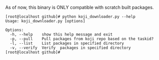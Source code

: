 As of now, this binary is ONLY compatible with scratch built packages. 

```
[root@localhost github]# python koji_downloader.py --help
Usage: koji_downloader.py [options]

Options:
  -h, --help    show this help message and exit
  -p, --pull    Pull packages from koji repo based on the taskid?
  -l, --list    List packages in specified directory
  -v, --verify  Verify  packages in specified directory
[root@localhost github]# 

```


